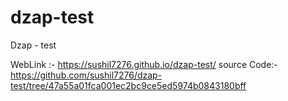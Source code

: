 # dzap-test
Dzap - test

WebLink :- https://sushil7276.github.io/dzap-test/
source Code:- https://github.com/sushil7276/dzap-test/tree/47a55a01fca001ec2bc9ce5ed5974b0843180bff
